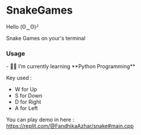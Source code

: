 # SnakeGames
Hello (ʘ‿ʘ)╯

Snake Games on your's terminal
<h3> Usage </h3>
- 🐱‍👤 I’m currently learning **Python Programming**


Key used :

- W for Up
- S for Down
- D for Right
- A for Left

You can play demo in here : https://replit.com/@FandhikaAzhar/snake#main.cpp

